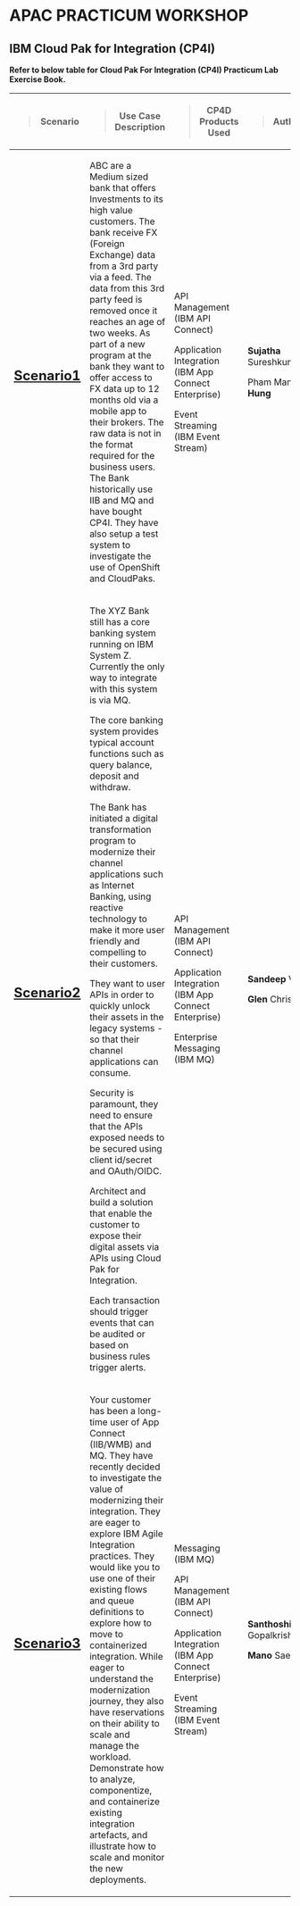 # APAC PRACTICUM WORKSHOP

## IBM Cloud Pak for Integration (CP4I)

**Refer to below table for Cloud Pak For Integration (CP4I) Practicum Lab Exercise Book.**

<table style="width:100%;">
<colgroup>
<col style="width: 10%" />
<col style="width: 19%" />
<col style="width: 21%" />
<col style="width: 24%" />
<col style="width: 23%" />
</colgroup>
<thead>
<tr class="header">
<th><blockquote>
<p><strong>Scenario</strong></p>
</blockquote></th>
<th><blockquote>
<p><strong>Use Case Description</strong></p>
</blockquote></th>
<th><blockquote>
<p><strong>CP4D Products Used</strong></p>
</blockquote></th>
<th><blockquote>
<p><strong>Authors</strong></p>
</blockquote></th>

</tr>
</thead>
<tbody>

<tr class="odd">
<td><p><u>

## [Scenario1](/scenario1/README.md)
</u></p>
</td>
<td>
<p> ABC are a Medium sized bank that offers Investments to its high value customers. The bank receive FX (Foreign Exchange) data from a 3rd party via a feed.
The data from this 3rd party feed is removed once it reaches an age of two weeks.
As part of a new program at the bank they want to offer access to FX data up to 12 months old via a mobile app to their brokers. The raw data is not in the format required for the business users.
The Bank historically use IIB and MQ and have bought CP4I. They have also setup a test system to investigate the use of OpenShift and CloudPaks. </p>
</td>
<td>
<p>API Management (IBM API Connect)</p>
<p>Application Integration (IBM App Connect Enterprise)</p>
<p>Event Streaming (IBM Event Stream) </p>
</td>
<td>
<p><strong>Sujatha</strong> Sureshkumar </p>
<p>Pham Manh <strong>Hung</strong> </p>
</td>
</tr>

<tr class="even">
<td>
<p><u>

## [Scenario2](/scenario2/README.md)
</u></p>
</td>
<td>
<p>The XYZ Bank still has a core banking system running on IBM System Z. Currently the only way to integrate with this system is via MQ.

The core banking system provides typical account functions such as query balance, deposit and withdraw.

The Bank has initiated a digital transformation program to modernize their channel applications such as Internet Banking, using reactive technology to make it more user friendly and compelling to their customers.

They want to user APIs in order to quickly unlock their assets in the legacy systems - so that their channel applications can consume.

Security is paramount, they need to ensure that the APIs exposed needs to be secured using client id/secret and OAuth/OIDC.

Architect and build a solution that enable the customer to expose their digital assets via APIs using Cloud Pak for Integration.

Each transaction should trigger events that can be audited or based on business rules trigger alerts.

</p>
</td>
<td>
<p>API Management (IBM API Connect)</p>
<p>Application Integration (IBM App Connect Enterprise)</p>
<p>Enterprise Messaging (IBM MQ) </p>
</td>
<td>
<p><strong>Sandeep</strong> Ved</p>
<p><strong>Glen</strong> Christian </p>
</td>
</tr>

<tr class="odd">
<td><p><u>

## [Scenario3](/scenario3/README.md)
</u></p>
</td>
<td>
<p>Your customer has been a long-time user of App Connect (IIB/WMB) and MQ. They have recently decided to investigate the value of modernizing their integration. They are eager to explore IBM Agile Integration practices. They would like you to use one of their existing flows and queue definitions to explore how to move to containerized integration.
While eager to understand the modernization journey, they also have reservations on their ability to scale and manage the workload. Demonstrate how to analyze, componentize, and containerize existing integration artefacts, and illustrate how to scale and monitor the new deployments.
</p>
</td>
<td>
<p>Messaging (IBM MQ)</p>
<p>API Management (IBM API Connect)</p>
<p>Application Integration (IBM App Connect Enterprise)</p>
<p>Event Streaming (IBM Event Stream) </p>
</td>
<td>
<p><strong>Santhoshi </strong> Gopalkrishnan </p>
<p><strong>Mano </strong> Saelao </p>
</td>
</tr>

</tbody>
</table>
